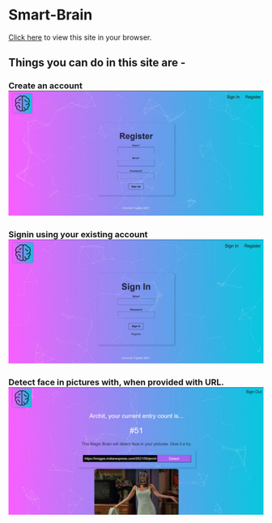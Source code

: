 # Smart-Brain

[Click here](https://nobrains-29.github.io/Smart-Brain/) to view this site in your browser.

## Things you can do in this site are -
### Create an account ![Register](https://github.com/nobrains-29/Smart-Brain/blob/master/Images/Register.jpg?raw=true)
### Signin using your existing account ![Signin](https://github.com/nobrains-29/Smart-Brain/blob/master/Images/Signin.jpg?raw=true)
### Detect face in pictures with, when provided with URL. ![Face-Detection](https://github.com/nobrains-29/Smart-Brain/blob/master/Images/Face-Detection.jpg?raw=true)
